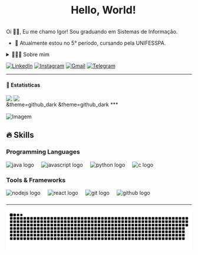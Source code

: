 <!--título-->
<div id="user-content-toc">
  <ul align="center">
    <summary><h1 style="display: inline-block">Hello, World!</h1></summary>
</div>

<!-- Presentation -->
<p>
  Oi 👋🏻, Eu me chamo Igor! Sou graduando em Sistemas de Informação.

  - 👾 Atualmente estou no 5° período, cursando pela UNIFESSPA.
</p>

<!-- Dropdown -->
<details>
  <summary>🧑🏻‍💻 Sobre mim</summary>

  - 💬 Possuo 20 anos, sou natural de Rondon do Pará, mas atualmente resido em Marabá onde curso Sistemas de Informação pela UNIFESSPA (Universidade Federal do Sul e Sudeste do Pará). Tenho contato com diversas linguagens de programação, dentre elas: Java, JavaScript, Python, Swift, C. 

  - 🎮 Sou um amante de futebol, animes, filmes e jogos. Admirador das diversas tecnologias existentes, procurando sempre me manter atualizado sobre as diversas criações que surgem diariamente. \o/
</details>

<!-- Links -->
[![LinkedIn](https://img.shields.io/badge/LinkedIn-0077B5?style=for-the-badge&logo=linkedin&logoColor=white)](https://www.linkedin.com/in/igor-santos-b70b35271)
[![Instagram](https://img.shields.io/badge/Instagram-E4405F?style=for-the-badge&logo=instagram&logoColor=white)](https://www.instagram.com/igorsxntos?igsh=MW4xNWJkdGduNzBsbQ==)
[![Gmail](https://img.shields.io/badge/Gmail-D14836?style=for-the-badge&logo=gmail&logoColor=white)](mailto:igorsantosigor272@gmail.com)
[![Telegram](https://img.shields.io/badge/Telegram-2CA5E0?style=for-the-badge&logo=telegram&logoColor=white)](https://t.me/igorsxntos)

***

<!-- GithubStats -->
#### 🎯 Estatísticas
<div align=left>
  <img height=200 align="center" src="https://github-readme-stats.vercel.app/api?username=correasouza&hide_border=false&include_all_commits=false&count_private=false&show_icons=true&line_height=29&locale=pt-br&rank_icon=github">
  <img height=200 align="center" src="https://github-readme-stats.vercel.app/api/top-langs/?username=correasouza&hide_border=false&include_all_commits=false&count_private=false&layout=donut">
</div>
&theme=github_dark &theme=github_dark
***
<!-- GIF -->
<p align="left">
  <img align="center" src="https://media.giphy.com/media/v1.Y2lkPTc5MGI3NjExYW1jOG90dWNwMGcwYjNta2NvNG02aTZmaTM0cG93ZHF5eDY5a3FzbSZlcD12MV9pbnRlcm5hbF9naWZfYnlfaWQmY3Q9Zw/SO8sDJQB8LXBS/giphy.gif" alt="Imagem">
</p>

## 🔥 Skills

<!-- Skills: Programming Languages -->
  <div align="left">
  <h3>Programming Languages</h3>
  <img src="https://cdn.jsdelivr.net/gh/devicons/devicon/icons/java/java-original.svg" height="40" alt="java logo"  />
  <img width="12" />
  <img src="https://cdn.jsdelivr.net/gh/devicons/devicon/icons/javascript/javascript-original.svg" height="40" alt="javascript logo"  />
  <img width="12" />
  <img src="https://cdn.jsdelivr.net/gh/devicons/devicon/icons/python/python-original.svg" height="40" alt="python logo"  />
  <img width="12" />
  <img src="https://cdn.jsdelivr.net/gh/devicons/devicon/icons/c/c-original.svg" height="40" alt="c logo"  />
</div>

###
  
  <!-- Skills: Tools & Frameworks -->
 <div align="left">
  <h3>Tools & Frameworks</h3>
  <img src="https://cdn.simpleicons.org/nodedotjs/339933" height="40" alt="nodejs logo"  />
  <img width="12" />
  <img src="https://cdn.simpleicons.org/react/61DAFB" height="40" alt="react logo"  />
  <img width="12" />
  <img src="https://cdn.simpleicons.org/git/F05032" height="40" alt="git logo"  />
  <img width="12" />
  <img src="https://skillicons.dev/icons?i=github" height="40" alt="github logo"  />
  <img width="12" />
  
  
</div>

###
  
***
<img src="https://raw.githubusercontent.com/correasouza/correasouza/output/snake.svg" alt="Snake animation" />
